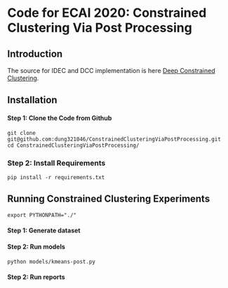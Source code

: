 # Code for ECAI 2020: Constrained Clustering Via Post Processing
 
## Introduction


The source for IDEC and DCC implementation is here [Deep Constrained Clustering](https://github.com/blueocean92/deep_constrained_clustering).
## Installation


#### Step 1: Clone the Code from Github
```
git clone git@github.com:dung321046/ConstrainedClusteringViaPostProcessing.git
cd ConstrainedClusteringViaPostProcessing/
```
### Step 2: Install Requirements
```
pip install -r requirements.txt 
```

## Running Constrained Clustering Experiments

```
export PYTHONPATH="./"
```
#### Step 1: Generate dataset


#### Step 2: Run models
```
python models/kmeans-post.py
```

#### Step 2: Run reports

